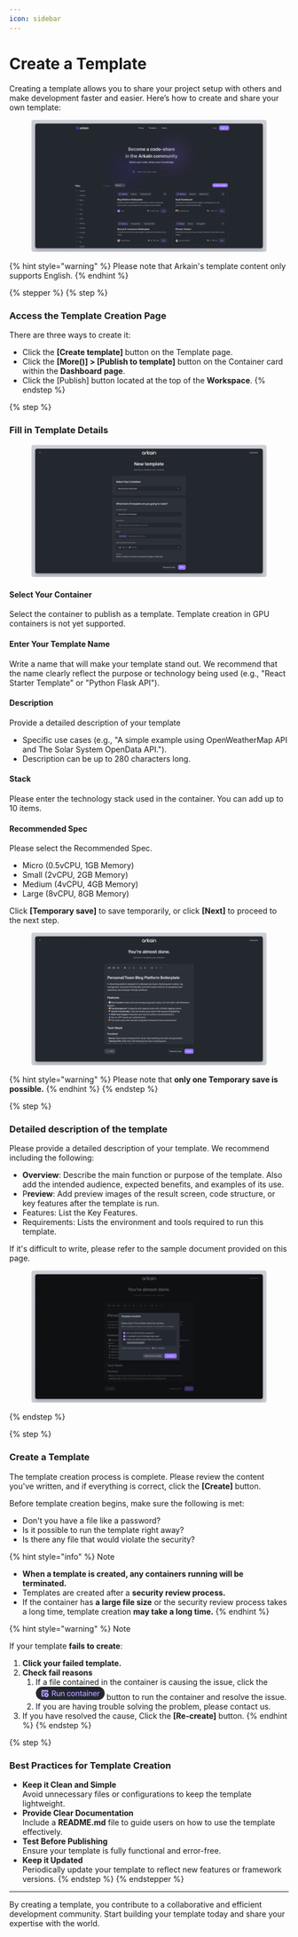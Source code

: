 ```yaml
---
icon: sidebar
---
```


# Create a Template

Creating a template allows you to share your project setup with others and make development faster and easier. Here’s how to create and share your own template:

<figure><img src="../../.gitbook/assets/template.png" alt=""><figcaption></figcaption></figure>

{% hint style="warning" %}
Please note that Arkain's template content only supports English.
{% endhint %}



{% stepper %}
{% step %}
### **Access the Template Creation Page**

There are three ways to create it:

* Click the **\[Create template]** button on the Template page.
* Click the **\[More(**<img src="../../.gitbook/assets/스크린샷 2025-02-24 오후 8.41.53.png" alt="" data-size="line">**)] > \[Publish to template]** button on the Container card within the **Dashboard** **page**.
* Click the \[Publish] button located at the top of the **Workspace**.
{% endstep %}

{% step %}
### **Fill in Template Details**

<figure><img src="../../.gitbook/assets/template_02.png" alt=""><figcaption></figcaption></figure>

#### Select Your Container

Select the container to publish as a template. Template creation in GPU containers is not yet supported.

#### **Enter Your Template Name**

Write a name that will make your template stand out. We recommend that the name clearly reflect the purpose or technology being used (e.g., "React Starter Template" or "Python Flask API").

#### **Description**

Provide a detailed description of your template

* Specific use cases (e.g., "A simple example using OpenWeatherMap API and The Solar System OpenData API.").
* Description can be up to 280 characters long.

#### **Stack**

Please enter the technology stack used in the container. You can add up to 10 items.

#### **Recommended Spec**

Please select the Recommended Spec.&#x20;

* Micro (0.5vCPU, 1GB Memory)
* Small (2vCPU, 2GB Memory)
* Medium (4vCPU, 4GB Memory)
* Large (8vCPU, 8GB Memory)

Click **\[Temporary save]** to save temporarily, or click **\[Next]** to proceed to the next step.

<figure><img src="../../.gitbook/assets/template_03.png" alt=""><figcaption></figcaption></figure>

{% hint style="warning" %}
Please note that **only one Temporary save is possible.**
{% endhint %}
{% endstep %}

{% step %}
### **D**etailed description of the template

Please provide a detailed description of your template. We recommend including the following:

* **Overview**: Describe the main function or purpose of the template. Also add the intended audience, expected benefits, and examples of its use.
* P**review**: Add preview images of the result screen, code structure, or key features after the template is run.
* Features: List the Key Features.
* Requirements: Lists the environment and tools required to run this template.

If it's difficult to write, please refer to the sample document provided on this page.

<figure><img src="../../.gitbook/assets/template_04.png" alt=""><figcaption></figcaption></figure>
{% endstep %}

{% step %}
### Create a Template

The template creation process is complete. Please review the content you've written, and if everything is correct, click the **\[Create]** button.

Before template creation begins, make sure the following is met:

* Don't you have a file like a password?
* Is it possible to run the template right away?
* Is there any file that would violate the security?

{% hint style="info" %}
Note

* **When a template is created, any containers running will be terminated.**
* Templates are created after a **security review process.**&#x20;
* If the container has **a large file size** or the security review process takes a long time, template creation **may take a long time.**
{% endhint %}

{% hint style="warning" %}
Note

If your template **fails to create**:

1. **Click your failed template.**
2. **Check fail reasons**&#x20;
   1. If a file contained in the container is causing the issue, click the  ![](../../.gitbook/assets/run_container.png) button to run the container and resolve the issue.
   2. If you are having trouble solving the problem, please contact us.
3. If you have resolved the cause, Click the **\[Re-create]** button.
{% endhint %}
{% endstep %}

{% step %}
### **Best Practices for Template Creation**

* **Keep it Clean and Simple**\
  Avoid unnecessary files or configurations to keep the template lightweight.
* **Provide Clear Documentation**\
  Include a **README.md** file to guide users on how to use the template effectively.
* **Test Before Publishing**\
  Ensure your template is fully functional and error-free.
* **Keep it Updated**\
  Periodically update your template to reflect new features or framework versions.
{% endstep %}
{% endstepper %}

***

By creating a template, you contribute to a collaborative and efficient development community. Start building your template today and share your expertise with the world.
